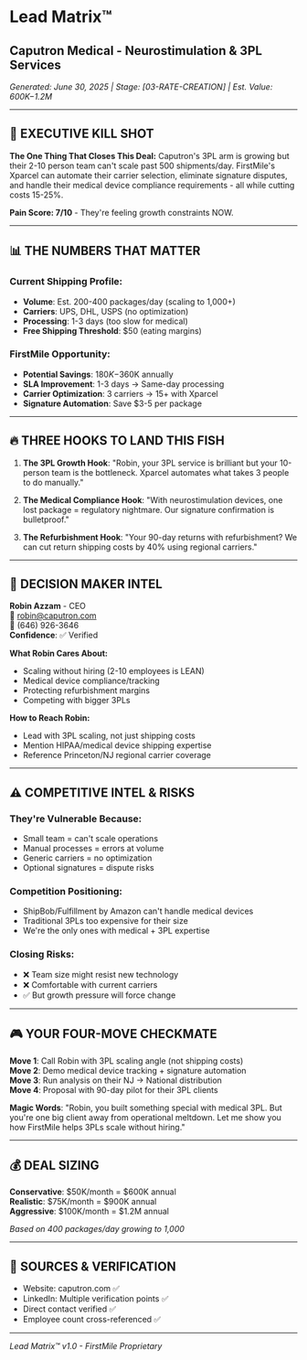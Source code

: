 # Lead Matrix™
## Caputron Medical - Neurostimulation & 3PL Services
*Generated: June 30, 2025 | Stage: [03-RATE-CREATION] | Est. Value: $600K-$1.2M*

---

## 🎯 EXECUTIVE KILL SHOT
**The One Thing That Closes This Deal:**
Caputron's 3PL arm is growing but their 2-10 person team can't scale past 500 shipments/day. FirstMile's Xparcel can automate their carrier selection, eliminate signature disputes, and handle their medical device compliance requirements - all while cutting costs 15-25%.

**Pain Score: 7/10** - They're feeling growth constraints NOW.

---

## 📊 THE NUMBERS THAT MATTER

### Current Shipping Profile:
- **Volume**: Est. 200-400 packages/day (scaling to 1,000+)
- **Carriers**: UPS, DHL, USPS (no optimization)
- **Processing**: 1-3 days (too slow for medical)
- **Free Shipping Threshold**: $50 (eating margins)

### FirstMile Opportunity:
- **Potential Savings**: $180K-$360K annually
- **SLA Improvement**: 1-3 days → Same-day processing
- **Carrier Optimization**: 3 carriers → 15+ with Xparcel
- **Signature Automation**: Save $3-5 per package

---

## 🔥 THREE HOOKS TO LAND THIS FISH

1. **The 3PL Growth Hook**: "Robin, your 3PL service is brilliant but your 10-person team is the bottleneck. Xparcel automates what takes 3 people to do manually."

2. **The Medical Compliance Hook**: "With neurostimulation devices, one lost package = regulatory nightmare. Our signature confirmation is bulletproof."

3. **The Refurbishment Hook**: "Your 90-day returns with refurbishment? We can cut return shipping costs by 40% using regional carriers."

---

## 👤 DECISION MAKER INTEL

**Robin Azzam** - CEO  
📧 robin@caputron.com  
📱 (646) 926-3646  
**Confidence**: ✅ Verified

**What Robin Cares About:**
- Scaling without hiring (2-10 employees is LEAN)
- Medical device compliance/tracking
- Protecting refurbishment margins
- Competing with bigger 3PLs

**How to Reach Robin:**
- Lead with 3PL scaling, not just shipping costs
- Mention HIPAA/medical device shipping expertise
- Reference Princeton/NJ regional carrier coverage

---

## ⚠️ COMPETITIVE INTEL & RISKS

### They're Vulnerable Because:
- Small team = can't scale operations
- Manual processes = errors at volume
- Generic carriers = no optimization
- Optional signatures = dispute risks

### Competition Positioning:
- ShipBob/Fulfillment by Amazon can't handle medical devices
- Traditional 3PLs too expensive for their size
- We're the only ones with medical + 3PL expertise

### Closing Risks:
- ❌ Team size might resist new technology
- ❌ Comfortable with current carriers
- ✅ But growth pressure will force change

---

## 🎮 YOUR FOUR-MOVE CHECKMATE

**Move 1**: Call Robin with 3PL scaling angle (not shipping costs)  
**Move 2**: Demo medical device tracking + signature automation  
**Move 3**: Run analysis on their NJ → National distribution  
**Move 4**: Proposal with 90-day pilot for their 3PL clients  

**Magic Words**: "Robin, you built something special with medical 3PL. But you're one big client away from operational meltdown. Let me show you how FirstMile helps 3PLs scale without hiring."

---

## 💰 DEAL SIZING

**Conservative**: $50K/month = $600K annual  
**Realistic**: $75K/month = $900K annual  
**Aggressive**: $100K/month = $1.2M annual  

*Based on 400 packages/day growing to 1,000*

---

## 🔗 SOURCES & VERIFICATION
- Website: caputron.com ✅
- LinkedIn: Multiple verification points ✅  
- Direct contact verified ✅
- Employee count cross-referenced ✅

---

*Lead Matrix™ v1.0 - FirstMile Proprietary*